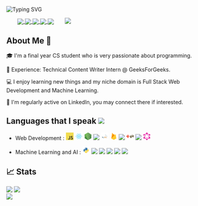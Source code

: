 ![Typing SVG](https://readme-typing-svg.herokuapp.com/?lines=hello,+I'm+Pratikhya)

<img  align='right' src="https://cdnb.artstation.com/p/assets/images/images/028/991/999/original/anna-havrylyukh-.gif?1596125112" width="350px">

<p align="center">
<a href="mailto:mishrapratikshya12@gmail.com">
  <img align="center" width="40px" src="https://camo.githubusercontent.com/4a3dd8d10a27c272fd04b2ce8ed1a130606f95ea6a76b5e19ce8b642faa18c27/68747470733a2f2f6564656e742e6769746875622e696f2f537570657254696e7949636f6e732f696d616765732f7376672f676d61696c2e737667" />
</a>
<a href="https://www.linkedin.com/in/pratikshya-mishra-b84b6b1a9/">
  <img align="center" width="40px" src="https://camo.githubusercontent.com/c8a9c5b414cd812ad6a97a46c29af67239ddaeae08c41724ff7d945fb4c047e5/68747470733a2f2f6564656e742e6769746875622e696f2f537570657254696e7949636f6e732f696d616765732f7376672f6c696e6b6564696e2e737667"  />
</a>
<a href="https://auth.geeksforgeeks.org/user/mishrapratikshya12/articles">
  <img align="center" width="40px" src="https://media.geeksforgeeks.org/wp-content/cdn-uploads/20190710102234/download3.png"  />
</a>
<a href="https://www.hackerrank.com/mishrapratikshy1">
  <img align="center" width="40px" src="https://upload.wikimedia.org/wikipedia/commons/4/40/HackerRank_Icon-1000px.png"  />
</a>
<a href="https://twitter.com/Prats120">
  <img align="center" width="40px" src="https://camo.githubusercontent.com/35b0b8bfbd8840f35607fb56ad0a139047fd5d6e09ceb060c5c6f0a5abd1044c/68747470733a2f2f6564656e742e6769746875622e696f2f537570657254696e7949636f6e732f696d616765732f7376672f747769747465722e737667" />
</a>
</p>

## About Me 🚀

🎓 I'm a final year CS student who is very passionate about programming. 

🌱 Experience: Technical Content Writer Intern @ GeeksForGeeks. 

💻 I enjoy learning new things and my niche domain is Full Stack Web Development and Machine Learning.

👧 I'm regularly active on LinkedIn, you may connect there if interested.

## Languages that I speak <img src="https://media1.giphy.com/media/WUlplcMpOCEmTGBtBW/giphy.gif?cid=6c09b95242b2bf4e8257961c29ac436fc6c482819c36537d&rid=giphy.gif&ct=s" width="30">

- Web Development :  <code><img height="20" src="https://raw.githubusercontent.com/github/explore/80688e429a7d4ef2fca1e82350fe8e3517d3494d/topics/javascript/javascript.png"></code>
  <code><img height="20" src="https://raw.githubusercontent.com/github/explore/80688e429a7d4ef2fca1e82350fe8e3517d3494d/topics/react/react.png"></code>
  <code><img height="20" src="https://raw.githubusercontent.com/github/explore/80688e429a7d4ef2fca1e82350fe8e3517d3494d/topics/nodejs/nodejs.png"></code>
  <code><img height="20" src="https://avatars.githubusercontent.com/u/5658226"></code>
  <code><img height="20" src="https://raw.githubusercontent.com/github/explore/80688e429a7d4ef2fca1e82350fe8e3517d3494d/topics/mysql/mysql.png"></code>
  <code><img height="20" src="https://raw.githubusercontent.com/github/explore/80688e429a7d4ef2fca1e82350fe8e3517d3494d/topics/firebase/firebase.png"></code>
  <code><img height="20" src="https://avatars.githubusercontent.com/u/45120"></code>
  <code><img height="20" src="https://raw.githubusercontent.com/github/explore/80688e429a7d4ef2fca1e82350fe8e3517d3494d/topics/git/git.png"></code>
  <code><img height="20" src="https://assets.vercel.com/image/upload/v1607554385/repositories/next-js/next-logo.png"></code>
  <code><img height="20" src="https://raw.githubusercontent.com/github/explore/5c058a388828bb5fde0bcafd4bc867b5bb3f26f3/topics/graphql/graphql.png"></code>

- Machine Learning and AI : <code><img height="20" src="https://raw.githubusercontent.com/github/explore/80688e429a7d4ef2fca1e82350fe8e3517d3494d/topics/python/python.png"></code> <code><img height="20" src="https://www.tensorflow.org/images/tf_logo_horizontal.png"></code>
  <code><img height="20" src="https://avatars.githubusercontent.com/u/45109972"></code>
  <code><img height="20" src="https://avatars.githubusercontent.com/u/21206976"></code>
  <code><img height="20" src="https://avatars.githubusercontent.com/u/365630"></code>
  <code><img height="20" src="https://avatars.githubusercontent.com/u/215947"></code>

## 📈 Stats
<p>
	
  <img width="54%" src="https://github-readme-stats.vercel.app/api?username=Pratikshya1201&show_icons=true&theme=tokyonight" />
  <img width="45%" src="https://github-readme-stats.vercel.app/api/top-langs?username=Pratikshya1201&show_icons=true&theme=tokyonight&locale=en&layout=compact&langs_count=7" /></br>
  <img src="https://visitor-badge.laobi.icu/badge?page_id=Pratikshya1201.Pratikshya1201" />
</p>
